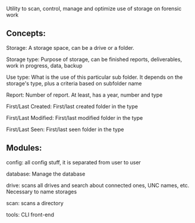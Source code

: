 

Utility to scan, control, manage and optimize use of storage on forensic work

## Concepts:

Storage: A storage space, can be a drive or a folder.

Storage type: Purpose of storage, can be finished reports, deliverables, work in progress, data, backup

Use type: What is the use of this particular sub folder.
        It depends on the storage's type, plus a criteria based on subfolder name

Report: Number of report. At least, has a year, number and type

First/Last Created: First/last created folder in the type

First/Last Modified: First/last modified folder in the type

First/Last Seen: First/last seen folder in the type



## Modules:

config: all config stuff, it is separated from user to user

database: Manage the database

drive: scans all drives and search about connected ones, UNC names, etc. Necessary to name storages

scan: scans a directory

tools: CLI front-end
